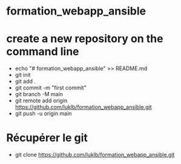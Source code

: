 # formation_webapp_ansible

# create a new repository on the command line

- echo "# formation_webapp_ansible" >> README.md
- git init
- git add .
- git commit -m "first commit"
- git branch -M main
- git remote add origin https://github.com/luklb/formation_webapp_ansible.git
- git push -u origin main

# Récupérer le git

- git clone https://github.com/luklb/formation_webapp_ansible.git


